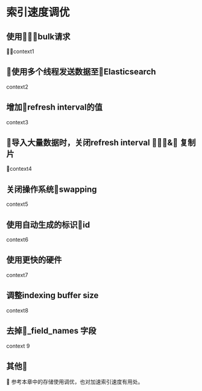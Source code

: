 # 索引速度调优

## 使用bulk请求

context1

## 使用多个线程发送数据至Elasticsearch

context2

## 增加refresh interval的值

context3

## 导入大量数据时，关闭refresh interval & 复制片

context4

## 关闭操作系统swapping

context5

## 使用自动生成的标识id

context6

## 使用更快的硬件

context7

## 调整indexing buffer size

context8

## 去掉_field_names 字段

context 9

## 其他

参考本章中的存储使用调优，也对加速索引速度有用处。